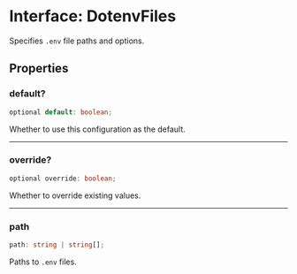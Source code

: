 # Interface: DotenvFiles

Specifies `.env` file paths and options.

## Properties

### default?

```ts
optional default: boolean;
```

Whether to use this configuration as the default.

***

### override?

```ts
optional override: boolean;
```

Whether to override existing values.

***

### path

```ts
path: string | string[];
```

Paths to `.env` files.
